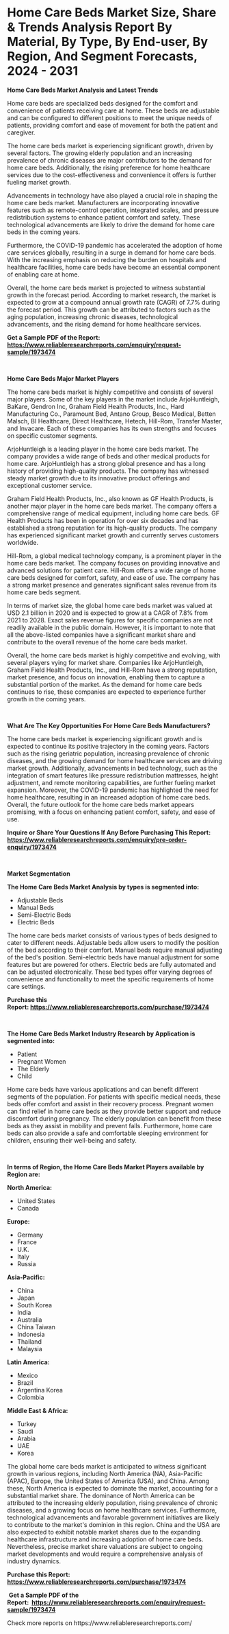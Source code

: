 <p><h1>Home Care Beds Market Size, Share & Trends Analysis Report By Material, By Type, By End-user, By Region, And Segment Forecasts, 2024 - 2031</h1></p><p><strong>Home Care Beds Market Analysis and Latest Trends</strong></p>
<p><p>Home care beds are specialized beds designed for the comfort and convenience of patients receiving care at home. These beds are adjustable and can be configured to different positions to meet the unique needs of patients, providing comfort and ease of movement for both the patient and caregiver.</p><p>The home care beds market is experiencing significant growth, driven by several factors. The growing elderly population and an increasing prevalence of chronic diseases are major contributors to the demand for home care beds. Additionally, the rising preference for home healthcare services due to the cost-effectiveness and convenience it offers is further fueling market growth.</p><p>Advancements in technology have also played a crucial role in shaping the home care beds market. Manufacturers are incorporating innovative features such as remote-control operation, integrated scales, and pressure redistribution systems to enhance patient comfort and safety. These technological advancements are likely to drive the demand for home care beds in the coming years.</p><p>Furthermore, the COVID-19 pandemic has accelerated the adoption of home care services globally, resulting in a surge in demand for home care beds. With the increasing emphasis on reducing the burden on hospitals and healthcare facilities, home care beds have become an essential component of enabling care at home.</p><p>Overall, the home care beds market is projected to witness substantial growth in the forecast period. According to market research, the market is expected to grow at a compound annual growth rate (CAGR) of 7.7% during the forecast period. This growth can be attributed to factors such as the aging population, increasing chronic diseases, technological advancements, and the rising demand for home healthcare services.</p></p>
<p><strong>Get a Sample PDF of the Report:&nbsp; <a href="https://www.reliableresearchreports.com/enquiry/request-sample/1973474">https://www.reliableresearchreports.com/enquiry/request-sample/1973474</a></strong></p>
<p>&nbsp;</p>
<p><strong>Home Care Beds Major Market Players</strong></p>
<p><p>The home care beds market is highly competitive and consists of several major players. Some of the key players in the market include ArjoHuntleigh, BaKare, Gendron Inc, Graham Field Health Products, Inc., Hard Manufacturing Co., Paramount Bed, Antano Group, Besco Medical, Betten Malsch, BI Healthcare, Direct Healthcare, Hetech, Hill-Rom, Transfer Master, and Invacare. Each of these companies has its own strengths and focuses on specific customer segments.</p><p>ArjoHuntleigh is a leading player in the home care beds market. The company provides a wide range of beds and other medical products for home care. ArjoHuntleigh has a strong global presence and has a long history of providing high-quality products. The company has witnessed steady market growth due to its innovative product offerings and exceptional customer service.</p><p>Graham Field Health Products, Inc., also known as GF Health Products, is another major player in the home care beds market. The company offers a comprehensive range of medical equipment, including home care beds. GF Health Products has been in operation for over six decades and has established a strong reputation for its high-quality products. The company has experienced significant market growth and currently serves customers worldwide.</p><p>Hill-Rom, a global medical technology company, is a prominent player in the home care beds market. The company focuses on providing innovative and advanced solutions for patient care. Hill-Rom offers a wide range of home care beds designed for comfort, safety, and ease of use. The company has a strong market presence and generates significant sales revenue from its home care beds segment.</p><p>In terms of market size, the global home care beds market was valued at USD 2.1 billion in 2020 and is expected to grow at a CAGR of 7.8% from 2021 to 2028. Exact sales revenue figures for specific companies are not readily available in the public domain. However, it is important to note that all the above-listed companies have a significant market share and contribute to the overall revenue of the home care beds market.</p><p>Overall, the home care beds market is highly competitive and evolving, with several players vying for market share. Companies like ArjoHuntleigh, Graham Field Health Products, Inc., and Hill-Rom have a strong reputation, market presence, and focus on innovation, enabling them to capture a substantial portion of the market. As the demand for home care beds continues to rise, these companies are expected to experience further growth in the coming years.</p></p>
<p>&nbsp;</p>
<p><strong>What Are The Key Opportunities For Home Care Beds Manufacturers?</strong></p>
<p><p>The home care beds market is experiencing significant growth and is expected to continue its positive trajectory in the coming years. Factors such as the rising geriatric population, increasing prevalence of chronic diseases, and the growing demand for home healthcare services are driving market growth. Additionally, advancements in bed technology, such as the integration of smart features like pressure redistribution mattresses, height adjustment, and remote monitoring capabilities, are further fueling market expansion. Moreover, the COVID-19 pandemic has highlighted the need for home healthcare, resulting in an increased adoption of home care beds. Overall, the future outlook for the home care beds market appears promising, with a focus on enhancing patient comfort, safety, and ease of use.</p></p>
<p><strong>Inquire or Share Your Questions If Any Before Purchasing This Report: <a href="https://www.reliableresearchreports.com/enquiry/pre-order-enquiry/1973474">https://www.reliableresearchreports.com/enquiry/pre-order-enquiry/1973474</a></strong></p>
<p>&nbsp;</p>
<p><strong>Market Segmentation</strong></p>
<p><strong>The Home Care Beds Market Analysis by types is segmented into:</strong></p>
<p><ul><li>Adjustable Beds</li><li>Manual Beds</li><li>Semi-Electric Beds</li><li>Electric Beds</li></ul></p>
<p><p>The home care beds market consists of various types of beds designed to cater to different needs. Adjustable beds allow users to modify the position of the bed according to their comfort. Manual beds require manual adjusting of the bed's position. Semi-electric beds have manual adjustment for some features but are powered for others. Electric beds are fully automated and can be adjusted electronically. These bed types offer varying degrees of convenience and functionality to meet the specific requirements of home care settings.</p></p>
<p><strong>Purchase this Report:&nbsp;<a href="https://www.reliableresearchreports.com/purchase/1973474">https://www.reliableresearchreports.com/purchase/1973474</a></strong></p>
<p>&nbsp;</p>
<p><strong>The Home Care Beds Market Industry Research by Application is segmented into:</strong></p>
<p><ul><li>Patient</li><li>Pregnant Women</li><li>The Elderly</li><li>Child</li></ul></p>
<p><p>Home care beds have various applications and can benefit different segments of the population. For patients with specific medical needs, these beds offer comfort and assist in their recovery process. Pregnant women can find relief in home care beds as they provide better support and reduce discomfort during pregnancy. The elderly population can benefit from these beds as they assist in mobility and prevent falls. Furthermore, home care beds can also provide a safe and comfortable sleeping environment for children, ensuring their well-being and safety.</p></p>
<p>&nbsp;</p>
<p><strong>In terms of Region, the Home Care Beds Market Players available by Region are:</strong></p>
<p>
    <p> <strong> North America: </strong>
        <ul>
            <li>United States</li>
            <li>Canada</li>
        </ul>
        </p> 
    <p> <strong> Europe: </strong>
        <ul>
            <li>Germany</li>
            <li>France</li>
            <li>U.K.</li>
            <li>Italy</li>
            <li>Russia</li>
        </ul>
        </p> 
    <p> <strong> Asia-Pacific: </strong>
        <ul>
            <li>China</li>
            <li>Japan</li>
            <li>South Korea</li>
            <li>India</li>
            <li>Australia</li>
            <li>China Taiwan</li>
            <li>Indonesia</li>
            <li>Thailand</li>
            <li>Malaysia</li>
        </ul>
        </p> 
    <p> <strong> Latin America: </strong>
        <ul>
            <li>Mexico</li>
            <li>Brazil</li>
            <li>Argentina Korea</li>
            <li>Colombia</li>
        </ul>
        </p> 
    <p> <strong> Middle East & Africa: </strong>
        <ul>
            <li>Turkey</li>
            <li>Saudi</li>
            <li>Arabia</li>
            <li>UAE</li>
            <li>Korea</li>
        </ul>
    </p>
    </p>
<p><p>The global home care beds market is anticipated to witness significant growth in various regions, including North America (NA), Asia-Pacific (APAC), Europe, the United States of America (USA), and China. Among these, North America is expected to dominate the market, accounting for a substantial market share. The dominance of North America can be attributed to the increasing elderly population, rising prevalence of chronic diseases, and a growing focus on home healthcare services. Furthermore, technological advancements and favorable government initiatives are likely to contribute to the market's dominion in this region. China and the USA are also expected to exhibit notable market shares due to the expanding healthcare infrastructure and increasing adoption of home care beds. Nevertheless, precise market share valuations are subject to ongoing market developments and would require a comprehensive analysis of industry dynamics.</p></p>
<p><strong>Purchase this Report: <a href="https://www.reliableresearchreports.com/purchase/1973474">https://www.reliableresearchreports.com/purchase/1973474</a></strong></p>
<p>&nbsp;<strong>Get a Sample PDF of the Report:&nbsp;&nbsp;<a href="https://www.reliableresearchreports.com/enquiry/request-sample/1973474">https://www.reliableresearchreports.com/enquiry/request-sample/1973474</a></strong></p>
<p><strong></strong></p>
<p>Check more reports on https://www.reliableresearchreports.com/</p>